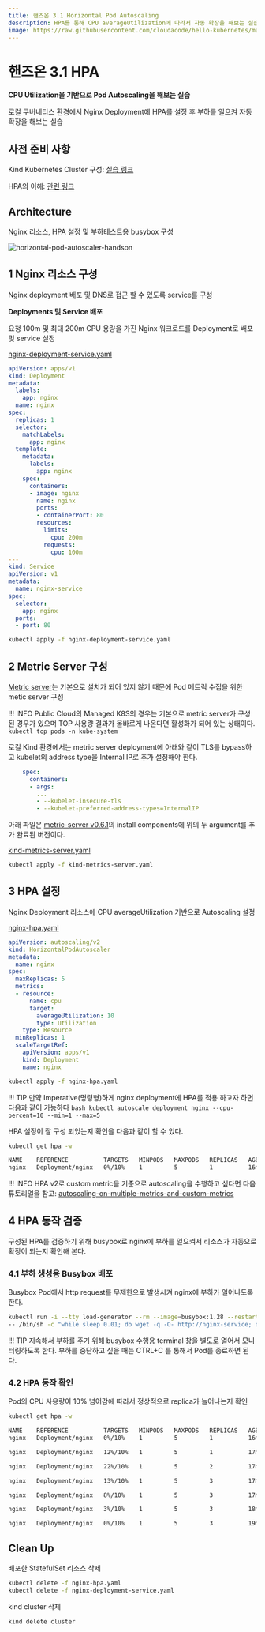 ```yaml
---
title: 핸즈온 3.1 Horizontal Pod Autoscaling
description: HPA를 통해 CPU averageUtilization에 따라서 자동 확장을 해보는 실습
image: https://raw.githubusercontent.com/cloudacode/hello-kubernetes/main/docs/assets/kubernetes-school.png
---
```


# 핸즈온 3.1 HPA

**CPU Utilization을 기반으로 Pod Autoscaling을 해보는 실습**

로컬 쿠버네티스 환경에서 Nginx Deployment에 HPA를 설정 후 부하를 일으켜 자동 확장을 해보는 실습

## 사전 준비 사항

Kind Kubernetes Cluster 구성: [실습 링크](../../section01/handson/setup-local-k8s-kind.md)

HPA의 이해: [관련 링크](../horizontal-pod-autoscaling.md)

## Architecture

Nginx 리소스, HPA 설정 및 부하테스트용 busybox 구성

![horizontal-pod-autoscaler-handson](../assets/hpa-handson.jpg)

## 1 Nginx 리소스 구성

Nginx deployment 배포 및 DNS로 접근 할 수 있도록 service를 구성

**Deployments 및 Service 배포**

요청 100m 및 최대 200m CPU 용량을 가진 Nginx 워크로드를 Deployment로 배포 및 service 설정

[nginx-deployment-service.yaml](../snippets/nginx-deployment-service.yaml)

```yaml
apiVersion: apps/v1
kind: Deployment
metadata:
  labels:
    app: nginx
  name: nginx
spec:
  replicas: 1
  selector:
    matchLabels:
      app: nginx
  template:
    metadata:
      labels:
        app: nginx
    spec:
      containers:
      - image: nginx
        name: nginx
        ports:
        - containerPort: 80
        resources:
          limits:
            cpu: 200m
          requests:
            cpu: 100m
---
kind: Service
apiVersion: v1
metadata:
  name: nginx-service
spec:
  selector:
    app: nginx
  ports:
  - port: 80
```

```bash
kubectl apply -f nginx-deployment-service.yaml
```

## 2 Metric Server 구성

[Metric server](https://github.com/kubernetes-sigs/metrics-server)는 기본으로 설치가 되어 있지 않기 때문에 Pod 메트릭 수집을 위한 metic server 구성

!!! INFO
    Public Cloud의 Managed K8S의 경우는 기본으로 metric server가 구성된 경우가 있으며 TOP 사용량 결과가 올바르게 나온다면 활성화가 되어 있는 상태이다.
    ```
    kubectl top pods -n kube-system
    ```

로컬 Kind 환경에서는 metric server deployment에 아래와 같이 TLS를 bypass하고 kubelet의 address type을 Internal IP로 추가 설정해야 한다.

```yaml
    spec:
      containers:
      - args:
        ...
        - --kubelet-insecure-tls
        - --kubelet-preferred-address-types=InternalIP
```

아래 파일은 [metric-server v0.6.1](https://github.com/kubernetes-sigs/metrics-server/releases/tag/v0.6.1)의 install components에 위의 두 argument를 추가 완료된 버전이다.

[kind-metrics-server.yaml](../snippets/kind-metrics-server.yaml)

```bash
kubectl apply -f kind-metrics-server.yaml
```

## 3 HPA 설정

Nginx Deployment 리소스에 CPU averageUtilization 기반으로 Autoscaling 설정

[nginx-hpa.yaml](../snippets/nginx-hpa.yaml)

```yaml
apiVersion: autoscaling/v2
kind: HorizontalPodAutoscaler
metadata:
  name: nginx
spec:
  maxReplicas: 5
  metrics:
  - resource:
      name: cpu
      target:
        averageUtilization: 10
        type: Utilization
    type: Resource
  minReplicas: 1
  scaleTargetRef:
    apiVersion: apps/v1
    kind: Deployment
    name: nginx
```

```bash
kubectl apply -f nginx-hpa.yaml
```

!!! TIP
    만약 Imperative(명령형)하게 nginx deployment에 HPA를 적용 하고자 하면 다음과 같이 가능하다
    ```bash
    kubectl autoscale deployment nginx --cpu-percent=10 --min=1 --max=5
    ```

HPA 설정이 잘 구성 되었는지 확인을 다음과 같이 할 수 있다.

```bash
kubectl get hpa -w

NAME    REFERENCE          TARGETS   MINPODS   MAXPODS   REPLICAS   AGE
nginx   Deployment/nginx   0%/10%    1         5         1          16m
```

!!! INFO
    HPA v2로 custom metric을 기준으로 autoscaling을 수행하고 싶다면 다음 튜토리얼을 참고:  [autoscaling-on-multiple-metrics-and-custom-metrics](https://kubernetes.io/docs/tasks/run-application/horizontal-pod-autoscale-walkthrough/#autoscaling-on-multiple-metrics-and-custom-metrics)

## 4 HPA 동작 검증

구성된 HPA를 검증하기 위해 busybox로 nginx에 부하를 일으켜서 리소스가 자동으로 확장이 되는지 확인해 본다.

### 4.1 부하 생성용 Busybox 배포

Busybox Pod에서 http request를 무제한으로 발생시켜 nginx에 부하가 일어나도록 한다.

```bash
kubectl run -i --tty load-generator --rm --image=busybox:1.28 --restart=Never \
-- /bin/sh -c "while sleep 0.01; do wget -q -O- http://nginx-service; done"
```

!!! TIP
    지속해서 부하를 주기 위해 busybox 수행용 terminal 창을 별도로 열어서 모니터링하도록 한다. 부하를 중단하고 싶을 때는 CTRL+C 를 통해서 Pod를 종료하면 된다.

### 4.2 HPA 동작 확인

Pod의 CPU 사용량이 10% 넘어감에 따라서 정상적으로 replica가 늘어나는지 확인

```bash
kubectl get hpa -w

NAME    REFERENCE          TARGETS   MINPODS   MAXPODS   REPLICAS   AGE
nginx   Deployment/nginx   0%/10%    1         5         1          16m

nginx   Deployment/nginx   12%/10%   1         5         1          17m

nginx   Deployment/nginx   22%/10%   1         5         2          17m

nginx   Deployment/nginx   13%/10%   1         5         3          17m

nginx   Deployment/nginx   8%/10%    1         5         3          17m

nginx   Deployment/nginx   3%/10%    1         5         3          18m

nginx   Deployment/nginx   0%/10%    1         5         3          19m
```

## Clean Up

배포한 StatefulSet 리소스 삭제

```bash
kubectl delete -f nginx-hpa.yaml
kubectl delete -f nginx-deployment-service.yaml
```

kind cluster 삭제
```
kind delete cluster
```
